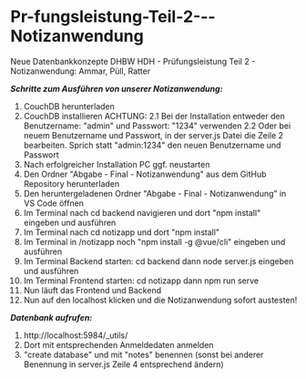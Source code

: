# Pr-fungsleistung-Teil-2---Notizanwendung
Neue Datenbankkonzepte DHBW HDH - Prüfungsleistung Teil 2 - Notizanwendung: Ammar, Püll, Ratter


***Schritte zum Ausführen von unserer Notizanwendung:***
1. CouchDB herunterladen
2. CouchDB installieren
ACHTUNG:
2.1 Bei der Installation entweder den Benutzername: "admin" und Passwort: "1234" verwenden
2.2 Oder bei neuem Benutzername und Passwort, in der server.js Datei die Zeile 2 bearbeiten. Sprich statt "admin:1234" den neuen Benutzername und Passwort
3. Nach erfolgreicher Installation PC ggf. neustarten
4. Den Ordner "Abgabe - Final - Notizanwendung" aus dem GitHub Repository herunterladen
5. Den heruntergeladenen Ordner "Abgabe - Final - Notizanwendung" in VS Code öffnen
6. Im Terminal nach cd backend navigieren und dort "npm install" eingeben und ausführen
7. Im Terminal nach cd notizapp und dort "npm install"
8. Im Terminal in /notizapp noch "npm install -g @vue/cli" eingeben und ausführen
9. Im Terminal Backend starten: cd backend dann node server.js eingeben und ausführen
10. Im Terminal Frontend starten: cd notizapp dann npm run serve
11. Nun läuft das Frontend und Backend
12. Nun auf den localhost klicken und die Notizanwendung sofort austesten!

***Datenbank aufrufen:***
1. http://localhost:5984/_utils/
2. Dort mit entsprechenden Anmeldedaten anmelden
3. "create database" und mit "notes" benennen (sonst bei anderer Benennung in server.js Zeile 4 entsprechend ändern)
   
